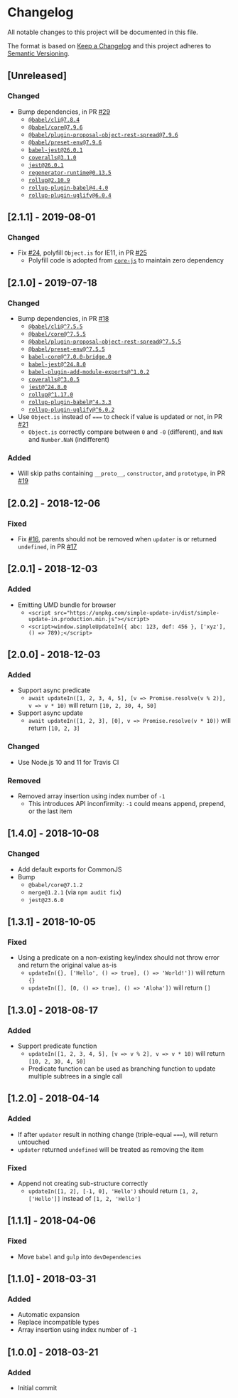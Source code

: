 # Changelog

All notable changes to this project will be documented in this file.

The format is based on [Keep a Changelog](http://keepachangelog.com/en/1.0.0/)
and this project adheres to [Semantic Versioning](http://semver.org/spec/v2.0.0.html).

## [Unreleased]

### Changed

- Bump dependencies, in PR [#29](https://github.com/compulim/simple-update-in/pulls/29)
   - [`@babel/cli@7.8.4`](https://npmjs.com/package/@babel/cli)
   - [`@babel/core@7.9.6`](https://npmjs.com/package/@babel/core)
   - [`@babel/plugin-proposal-object-rest-spread@7.9.6`](https://npmjs.com/package/@babel/plugin-proposal-object-rest-spread)
   - [`@babel/preset-env@7.9.6`](https://npmjs.com/package/@babel/preset-env)
   - [`babel-jest@26.0.1`](https://npmjs.com/package/babel-jest)
   - [`coveralls@3.1.0`](https://npmjs.com/package/coveralls)
   - [`jest@26.0.1`](https://npmjs.com/package/jest)
   - [`regenerator-runtime@0.13.5`](https://npmjs.com/package/regenerator-runtime)
   - [`rollup@2.10.9`](https://npmjs.com/package/rollup)
   - [`rollup-plugin-babel@4.4.0`](https://npmjs.com/package/rollup-plugin-babel)
   - [`rollup-plugin-uglify@6.0.4`](https://npmjs.com/package/rollup-plugin-uglify)

## [2.1.1] - 2019-08-01

### Changed

- Fix [#24](https://github.com/compulim/simple-update-in/issues/24), polyfill `Object.is` for IE11, in PR [#25](https://github.com/compulim/simple-update-in/pull/25)
   - Polyfill code is adopted from [`core-js`](https://npmjs.com/package/core-js) to maintain zero dependency

## [2.1.0] - 2019-07-18

### Changed

- Bump dependencies, in PR [#18](https://github.com/compulim/simple-update-in/pulls/18)
   - [`@babel/cli@^7.5.5`](https://www.npmjs.com/package/@babel/cli)
   - [`@babel/core@^7.5.5`](https://www.npmjs.com/package/@babel/core)
   - [`@babel/plugin-proposal-object-rest-spread@^7.5.5`](https://www.npmjs.com/package/@babel/plugin-proposal-object-rest-spread)
   - [`@babel/preset-env@^7.5.5`](https://www.npmjs.com/package/@babel/preset-env)
   - [`babel-core@^7.0.0-bridge.0`](https://www.npmjs.com/package/babel-core)
   - [`babel-jest@^24.8.0`](https://www.npmjs.com/package/babel-jest)
   - [`babel-plugin-add-module-exports@^1.0.2`](https://www.npmjs.com/package/babel-plugin-add-module-exports)
   - [`coveralls@^3.0.5`](https://www.npmjs.com/package/coveralls)
   - [`jest@^24.8.0`](https://www.npmjs.com/package/jest)
   - [`rollup@^1.17.0`](https://www.npmjs.com/package/rollup)
   - [`rollup-plugin-babel@^4.3.3`](https://www.npmjs.com/package/rollup-plugin-babel)
   - [`rollup-plugin-uglify@^6.0.2`](https://www.npmjs.com/package/rollup-plugin-uglify)
- Use `Object.is` instead of `===` to check if value is updated or not, in PR [#21](https://github.com/compulim/simple-update-in/pull/21)
   - `Object.is` correctly compare between `0` and `-0` (different), and `NaN` and `Number.NaN` (indifferent)

### Added

- Will skip paths containing `__proto__`, `constructor`, and `prototype`, in PR [#19](https://github.com/compulim/simple-update-in/pull/19)

## [2.0.2] - 2018-12-06

### Fixed

- Fix [#16](https://github.com/compulim/simple-update-in/issues/16), parents should not be removed when `updater` is or returned `undefined`, in PR [#17](https://github.com/compulim/simple-update-in/pull/17)

## [2.0.1] - 2018-12-03

### Added

- Emitting UMD bundle for browser
   - `<script src="https://unpkg.com/simple-update-in/dist/simple-update-in.production.min.js"></script>`
   - `<script>window.simpleUpdateIn({ abc: 123, def: 456 }, ['xyz'], () => 789);</script>`

## [2.0.0] - 2018-12-03

### Added

- Support async predicate
   - `await updateIn([1, 2, 3, 4, 5], [v => Promise.resolve(v % 2)], v => v * 10)` will return `[10, 2, 30, 4, 50]`
- Support async update
   - `await updateIn([1, 2, 3], [0], v => Promise.resolve(v * 10))` will return `[10, 2, 3]`

### Changed

- Use Node.js 10 and 11 for Travis CI

### Removed

- Removed array insertion using index number of `-1`
   - This introduces API inconfirmity: `-1` could means append, prepend, or the last item

## [1.4.0] - 2018-10-08

### Changed

- Add default exports for CommonJS
- Bump
   - `@babel/core@7.1.2`
   - `merge@1.2.1` (via `npm audit fix`)
   - `jest@23.6.0`

## [1.3.1] - 2018-10-05

### Fixed

- Using a predicate on a non-existing key/index should not throw error and return the original value as-is
   - `updateIn({}, ['Hello', () => true], () => 'World!'])` will return `{}`
   - `updateIn([], [0, () => true], () => 'Aloha'])` will return `[]`

## [1.3.0] - 2018-08-17

### Added

- Support predicate function
   - `updateIn([1, 2, 3, 4, 5], [v => v % 2], v => v * 10)` will return `[10, 2, 30, 4, 50]`
   - Predicate function can be used as branching function to update multiple subtrees in a single call

## [1.2.0] - 2018-04-14

### Added

- If after `updater` result in nothing change (triple-equal `===`), will return untouched
- `updater` returned `undefined` will be treated as removing the item

### Fixed

- Append not creating sub-structure correctly
   - `updateIn([1, 2], [-1, 0], 'Hello')` should return `[1, 2, ['Hello']]` instead of `[1, 2, 'Hello']`

## [1.1.1] - 2018-04-06

### Fixed

- Move `babel` and `gulp` into `devDependencies`

## [1.1.0] - 2018-03-31

### Added

- Automatic expansion
- Replace incompatible types
- Array insertion using index number of `-1`

## [1.0.0] - 2018-03-21

### Added

- Initial commit
